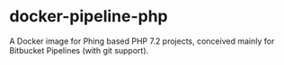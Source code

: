 # docker-pipeline-php

A Docker image for Phing based PHP 7.2 projects, conceived mainly for Bitbucket Pipelines (with git support).
